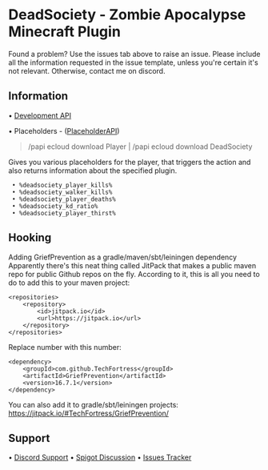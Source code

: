 
# DeadSociety - Zombie Apocalypse Minecraft Plugin


Found a problem? Use the issues tab above to raise an issue. Please include all the information requested in the issue template, unless you're certain it's not relevant. Otherwise, contact me on discord.

## Information

• [Development API](https://github.com/Nosmakos/DeadSociety/wiki/Development-API)

• Placeholders - ([PlaceholderAPI](https://github.com/PlaceholderAPI/PlaceholderAPI/wiki/Placeholders#plugin))
 
  > /papi ecloud download Player | /papi ecloud download DeadSociety
   
 Gives you various placeholders for the player, that triggers the action and also returns information about the specified plugin.
 
 ```
  • %deadsociety_player_kills% 
  • %deadsociety_walker_kills% 
  • %deadsociety_player_deaths% 
  • %deadsociety_kd_ratio%
  • %deadsociety_player_thirst%
```

## Hooking 
Adding GriefPrevention as a gradle/maven/sbt/leiningen dependency
Apparently there's this neat thing called JitPack  that makes a public maven repo for public Github repos on the fly. According to it, this is all you need to do to add this to your maven project:

	<repositories>
		<repository>
		    <id>jitpack.io</id>
		    <url>https://jitpack.io</url>
		</repository>
	</repositories>
Replace <version> number with this number: 

	<dependency>
	    <groupId>com.github.TechFortress</groupId>
	    <artifactId>GriefPrevention</artifactId>
	    <version>16.7.1</version>
	</dependency>
 
You can also add it to gradle/sbt/leiningen projects: https://jitpack.io/#TechFortress/GriefPrevention/

## Support

• [Discord Support](https://discordapp.com/invite/9v7BsVv)
• [Spigot Discussion](https://www.spigotmc.org/threads/283082/)
• [Issues Tracker](https://github.com/Nosmakos/DeadSociety/issues)
